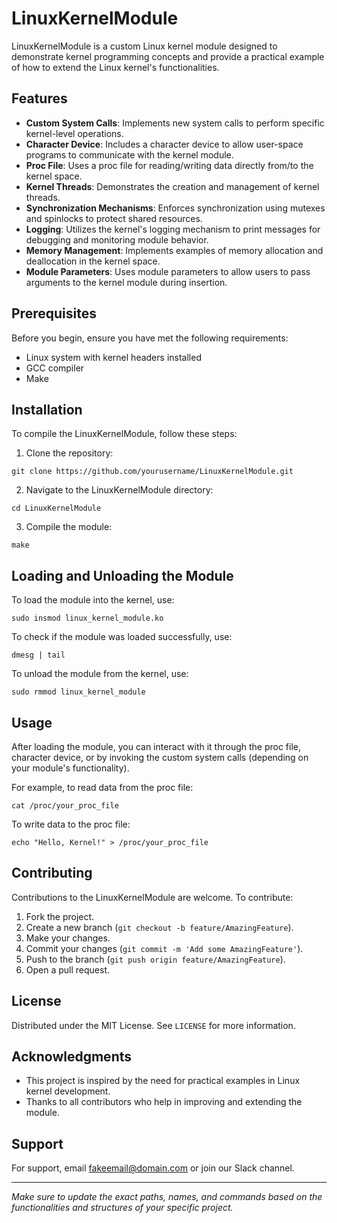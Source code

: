 # LinuxKernelModule

LinuxKernelModule is a custom Linux kernel module designed to demonstrate kernel programming concepts and provide a practical example of how to extend the Linux kernel's functionalities.

## Features

- **Custom System Calls**: Implements new system calls to perform specific kernel-level operations.
- **Character Device**: Includes a character device to allow user-space programs to communicate with the kernel module.
- **Proc File**: Uses a proc file for reading/writing data directly from/to the kernel space.
- **Kernel Threads**: Demonstrates the creation and management of kernel threads.
- **Synchronization Mechanisms**: Enforces synchronization using mutexes and spinlocks to protect shared resources.
- **Logging**: Utilizes the kernel's logging mechanism to print messages for debugging and monitoring module behavior.
- **Memory Management**: Implements examples of memory allocation and deallocation in the kernel space.
- **Module Parameters**: Uses module parameters to allow users to pass arguments to the kernel module during insertion.

## Prerequisites

Before you begin, ensure you have met the following requirements:
- Linux system with kernel headers installed
- GCC compiler
- Make

## Installation

To compile the LinuxKernelModule, follow these steps:

1. Clone the repository:
```
git clone https://github.com/yourusername/LinuxKernelModule.git
```

2. Navigate to the LinuxKernelModule directory:
```
cd LinuxKernelModule
```

3. Compile the module:
```
make
```

## Loading and Unloading the Module

To load the module into the kernel, use:
```
sudo insmod linux_kernel_module.ko
```

To check if the module was loaded successfully, use:
```
dmesg | tail
```

To unload the module from the kernel, use:
```
sudo rmmod linux_kernel_module
```

## Usage

After loading the module, you can interact with it through the proc file, character device, or by invoking the custom system calls (depending on your module's functionality).

For example, to read data from the proc file:
```
cat /proc/your_proc_file
```

To write data to the proc file:
```
echo "Hello, Kernel!" > /proc/your_proc_file
```

## Contributing

Contributions to the LinuxKernelModule are welcome. To contribute:

1. Fork the project.
2. Create a new branch (`git checkout -b feature/AmazingFeature`).
3. Make your changes.
4. Commit your changes (`git commit -m 'Add some AmazingFeature'`).
5. Push to the branch (`git push origin feature/AmazingFeature`).
6. Open a pull request.

## License

Distributed under the MIT License. See `LICENSE` for more information.

## Acknowledgments

- This project is inspired by the need for practical examples in Linux kernel development.
- Thanks to all contributors who help in improving and extending the module.

## Support

For support, email fakeemail@domain.com or join our Slack channel.

---

_Make sure to update the exact paths, names, and commands based on the functionalities and structures of your specific project._